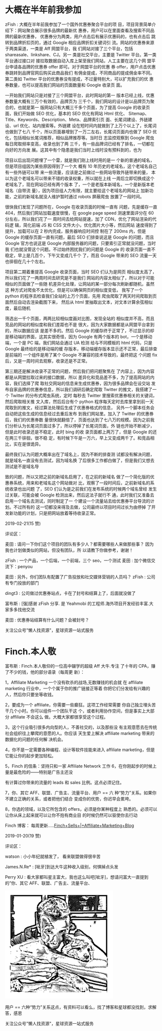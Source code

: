 # 大概在半年前我参加

zFish : 大概在半年前我参加了一个国外优惠券聚合平台的项 目，项目背景简单介绍下：网站聚合展示很多品牌的最新优 惠券，用户可以在里面查看及搜索不同品牌的最新优惠券， 优惠券分为两类，用户点击后有展示优惠码的，也有点击后 跳转到品牌折扣页的，通过 Google 相应品牌折扣关键词引 流。网站的优惠券来源于两类渠道，一类是 Aff 网盟平台，我 们网站对接了三个平台，包括 shareasale、linkshare、CJ。另一 类是社交平台，主要是 Twitter 平台。第一类平台通过接口对 接拉取数据自动入库上架至我们网站，人工主要在这几个网 盟平台申请各品牌的优惠券 offer 即可。对于网盟平台的优惠 券 offer，用户点击优惠券跳转到品牌官网后购买此商品我们 有佣金提成，不同商品的提成佣金率不同。第二类如 Twitter 平台的优惠券没有提成，不过量特别大，可以扩充我们的优 惠券数量，也可以提高我们网站的页面数量和 Google 收录页 面。

一开始我们网站只是对接了三个网盟平台，此时网站的第一 版本已经上线，优惠券数量大概有三万个有效的，品牌页为 三千个，我们网站的设计是以品牌页为聚合的，也就是第一 版网站只有大概三千多个页面，为了提高 Google 的收录页 面，我们开始做 SEO 优化，基本的 SEO 优化有网站 Html 优化、 Sitemap、Title、Keywords、Description、Meta、品牌索引页 面、长尾词建设、外链建设、url 优化、站内搜索等。外链建 设在短时间内就做到了上万个以上了，长尾词也做到了七八 千个，所以页面暴增到了一万二左右，长尾词页面内也做了 SEO 优化，包括相似长尾词推荐，相似品牌推荐等。当时日 志监控观察到 Google 爬虫每日爬取频率变高，收录也到了两 三千，有一些品牌词已经有了排名，一切都在向好的方向发 展。这其中有个隐患是我们当时上线时没有预料到的，也为

项目以后出现问题埋了一个雷，就是我们刚上线时用的是一 个新的普通的域名，但是项目组因为某些原因得到了一个大 概有 10 年历史的老域名，这个老域名自己有一些外链可以带 来一些流量，应该是之前做过一些网站导致外链带来的量， 本以为这个老域名可以带来不错的收录权重，所以就在上线 一周后立即切换成这个老域名了，现在网站已经有两个版本 了，一个是老版本新域名，一个是新版本老域名（自带流 量），因为项目组人力有限，就主要给这个老域名的网站上 加新功能，之前的新域名就没人维护暂时通过 robots 屏蔽爬虫 放置了一段时间。

很快我们发现了问题所在，Google 在收录页面的时候一直有 问题，先是缓存一直 404，然后我们网站加载速度很慢，在 google page speed 测速里面评分在 60 分左右，所以我们花了一 周时间去给网站提速，加了 CDN，优化了网站渲染的代码逻 辑，简化前端 JS 和 CSS 文件大小，优化图片大小等，然后网站 速度得到了提升，加载可以在 2 秒内完成，服务器响应时间控 制在了 200ms 内，但是 Google 的缓存页面一直有问题，最后 SEO 们排查说这是 Google 的问题，而且 Google 官方也说这是 Google 内部服务器的问题，只要索引正常就没问题，当时我 们也就没管这个问题。不过始终困扰我们的问题是 Google 的 收录页面一直不稳定，早上是几百个，下午又变成几千个 了，而且 Google 带来的 SEO 流量一天也徘徊在几十个左右。

项目第二期着重提高 Google 收录页面，当时 SEO 们认为是网页 相似度太高了，所以我们花了一两周时间去研究是不是我们 网站的内容太相似了，所以对于可能相似的页面做了一些随 机差异化处理，让网站的某一部分每次刷新都随机，虽然这 种方式对爬虫不太优化，但是可以确保网页的相似度变低， 我写了一个 python 的程序去检查我们全站的上万个页面，先用 爬虫爬取了两天时间爬取到页面然后自动去渲染截图下来， 然后从 html 里抽取出文本，对文本计算余弦相似度，最后随机

筛选出一千个页面，两两比较相似度画对比图，发现全站的 相似度并不高，而且竞品的网站的相似度和我们差距也不是 很大，因为大家数据都是从网盟平台拿到的，所以数据应该 是差不多的。然后 Google 的缓存终于正常了，不过显示的却 是移动端的界面，这其实很奇怪，因为 Google 有两个版本的 bot，一个是移动端，一个是 PC 端，我们网站会通过 UA 检测 给与不同模板的 html 代码，只是 Google 最终给的是移动端的缓 存版本，移动端缓存版本显示还不正常，最后排查是前端的 一个组件是用了某个 Google 不兼容的技术导致的，最终把这 个问题 fix 后，又是一周时间去观察，收录还是不正常。

第三期还是解决收录不正常的问题，然后我们把问题聚焦在 了内容上，因为内容都是从网盟拉取过来的接口数据，所以 差异化和竞品差不多，为了提高网站的内容，我们选择了爬 取社交网站的信息来生成优惠券，因为很多品牌会在设交站 发布自家品牌的优惠券信息，所以我们调研后确定爬取 Twitter 的推文，我搭建了一个 Twitter 的分布式爬虫系统，定时 每秒去 Twitter 里搜索优惠券相关的关键词，然后爬取相关推 文入库，然后后台有个 python 程序每天定时去库里拿到前一天 爬取到的推文，经过算法处理后生成了优惠券格式的信息， 另外一个脚本任务会自动把这些生成的信息经过去重后发布 到我们网站里。加入了 Twitter 的优惠券后，我们的优惠券数 量很快就翻倍了，页面也达到了七八万的规模。因为之前我 们分析认为长尾词页面过多了，所以停掉了长尾词页面，外 链也开始不断减少，但是此时收录还是不稳定，此时 bing 的收 录页面都上两万了，但是 Google 的还在两三千徘徊，很不稳 定，有时候下午是一万六，早上又变成两千了。和竞品相 比，实在是很诡异。

最终我们认为问题大概率出在了域名上，因为不断的排查测 试都没有解决问题，就是域名一直没有去测试，因为域名换 了后很多工作都白做了，但是我们又想去测试是不是域名导

致的问题，所以又把之前的新域名启用了，在之前的新域名 做了一个简化版的优惠券系统，用来和老域名这个网站做对 比，观察了一段时间后，之前新域名的系统收录也出问题 了，SEO 们认为是之前我们在发布系统的时候两个域名曾经 发生过关联，可能会被 Google 检测出来，然后这法子就行不 通，此时我们又准备去启用一个域名去测试，同时制定了一 个建设一个流量站去给优惠券平台导流的计划。不过所有的 这一切都没来得及去做，公司最终以项目时间过长为由停掉 了开发新功能的计划，只是把网站放着等待收录正常。

2019-02-21(15 赞)

评论区：

麦田 : 请问一下你们这个项目的团队有多少人？都需要哪些人来做那些事？ 因为我也计划做类似的网站，但没有团队，所 以请教下你做参考，谢谢！

zFish : 一个产品，一个后端，一个前端，三个 seo，一个测试 麦田 : 加个微信交流下：penyou

麦田 : 另外，你们团队有配置了广告投放和社交媒体营销的人员吗？ zFish : 公司有专门投放的部门

dingt3 : 公司做过优惠券站点，卡在了封号和结算上了，后面就没做了

富布斯 : [强]感谢 zFish 分享. 是 Yeahmobi 的工程师.海外项目开发经验丰富.大家多多找他交流

麦田 : 优惠券站结算有什么问题？会被封号？

关注公众号"懒人找资源"，星球资源一站式服务

# Finch.本人敬

富布斯 : Finch.本人敬仰的一位高中辍学的超级 Aff 大牛.专注 了十年的 CPA，赚了不少的钱，他的部分语录（每周更 新）：

1，Affiliate Marketing 一个没有砍杀的战场,无数赚钱的机会就 在 affiliate marketing 行业中，一个个属于你的推广链接正等着 你把它们分发给有兴趣的人，然后你只要坐等收钱。

2，要成为一个 affiliate，你需要一些癫狂。这项工作经常需要 你自己独立埋头苦干几个小时。你可以组件一个团队干这 个，或者利用协作空间，但是事实上大部分 affiliate 不会这么 做。大概大家都很享受这个过程。

3，这个行业吸引很多内向型的人，不善社交的，以及那些没 有主观意愿去在传统社会组织往上攀爬的意愿的人。你应该 天生爱上解决 affiliate marketing 带来的数据化的问题的任何解 决机会。

4，你不是一定需要各种编程、设计等软件技能来进入 affiliate marketing，但是它能让你的起步更加轻松。

5，Finch 的信条：坚持只和一家 Affiliate Network 工作 6，在你刚起步的时候上量是最危险的——特别是广告主还没

有计算过你带来的流量的 leads 和 sales 比例。这点必须记住。

7，你、其它 AFF、联盟、广告主、流量平台、用户 == 六 种“势力”关系。如果你不建立正确的关系，或者把他们结合 变成你的优势，你迟早会累垮。

8，你选的领域，以及它所包含的 offers，必须是你某种程度上 熟悉的。必须可以让你从床上起来就可以让你不抱有商业目 的时候仍然可以驱使你去行动

Finch 博客： 每周更新.....[Finch+Sells+|+Affiliate+Marketing+Blog](https://finchsells.com/)

2019-01-20(19 赞)

评论区：

watson : 小小年纪就植发了， 看来联盟做得很辛苦

James.N.Re* : [呲牙]到达大牛这种收入级别，何惧掉点头发

Perry XU : 看大家都叫星主富大，我也这么叫吧[呲牙]，想请问富大一直提到的”你、其它 AFF、联盟、广告主、流量平台、

![image](img/Image_057.png)

用户 == 六种“势力”关系这点，有资料可以看么，找了博客和星球都没找到，求解答，感恩

关注公众号"懒人找资源"，星球资源一站式服务
